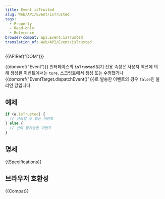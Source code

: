 ```yaml
---
title: Event.isTrusted
slug: Web/API/Event/isTrusted
tags:
  - Property
  - Read-only
  - Reference
browser-compat: api.Event.isTrusted
translation_of: Web/API/Event/isTrusted
---
```

{{APIRef("DOM")}}

{{domxref("Event")}} 인터페이스의 **`isTrusted`** 읽기 전용 속성은 사용자 액션에 의해 생성된 이벤트에서는 `ture`, 스크립트에서 생성 또는 수정했거나 {{domxref("EventTarget.dispatchEvent()")}}로 발송한 이벤트의 경우 `false`인 불리언 값입니다.

## 예제

```js
if (e.isTrusted) {
  // 신뢰할 수 있는 이벤트
} else {
  // 신뢰 불가능한 이벤트
}
```

## 명세

{{Specifications}}

## 브라우저 호환성

{{Compat}}
